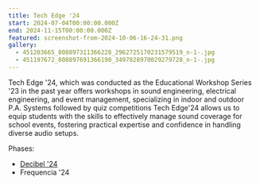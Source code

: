 ```yaml
---
title: Tech Edge '24
start: 2024-07-04T00:00:00.000Z
end: 2024-11-15T00:00:00.000Z
featured: screenshot-from-2024-10-06-16-24-31.png
gallery:
  - 451203665_808897311366228_2962725170231579519_n-1-.jpg
  - 451197672_808897691366190_3497828970029279728_n-1-.jpg
---
```

Tech Edge '24, which was conducted as the Educational Workshop Series '23 in the past year offers workshops in sound engineering, electrical engineering, and event management, specializing in indoor and outdoor P.A. Systems followed by quiz competitions Tech Edge'24 allows us to equip students with the skills to effectively manage sound coverage for school events, fostering practical expertise and confidence in handling diverse audio setups.

Phases:

* [Decibel '24](/projects/decibel-24)
* Frequencia '24
